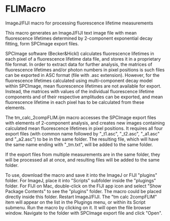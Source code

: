 # FLIMacro
ImageJ/FIJI macro for processing fluorescence lifetime measurements

This macro generates an ImageJ/FIJI text image file with mean fluorescence lifetimes determined by 2-component exponential decay fitting, form SPCImage export files. 

SPCImage software (Becker&Hickl) calculates fluorescence lifetimes in each pixel of a fluorescence lifetime data file, and stores it in a proprietary file format. In order to extract data for further analysis, the matrices of fluorescence lifetimes and/or photon numbers in pixel positions is such files can be exported in ASC format (file with .asc extension). However, for the fluorescence lifetimes calculated using multi-component decay model within SPCImage, mean fluorescence lifetimes are not available for export. Instead, the matrices with values of the individual fluorescence lifetime components and of their respective amplitudes can be exported, and mean fluorescence lifetime in each pixel has to be calculated from these elements. 

The tm_calc_2compFLIM.ijm macro accesses the SPCImage export files with elements of 2-component analysis, and creates new images containing calculated mean fluorescence lifetimes in pixel positions. It requires all four export files  (with common name followed by "_t1.asc", "_t2.asc", "_a1.asc" and "_a2.asc") to be in the same folder. The resulting file, which will have the same name ending with "_tm.txt", will be added to the same folder. 

If the export files from multiple measurements are in the same folder, they will be processed all at once, and resulting files will be added to the same folder. 

To use, download the macro and save it into the ImageJ or FIJI "plugins" folder. For ImageJ, place it into "Scripts" subfolder inside the "plugings" folder. For FIJI on Mac, double-click on the FIJI app icon and select "Show Package Contents" to see the "plugins" folder. The macro could be placed directly inside this folder.  Restart ImageJ/FIJI. The "tm calc 2compFLIM" item will appear on the list in the Plugings menu, or within its Script submenu. Run the macro by clicking on it. It will open the file browser window. Navigate to the folder with SPCImage export file and click "Open". 
